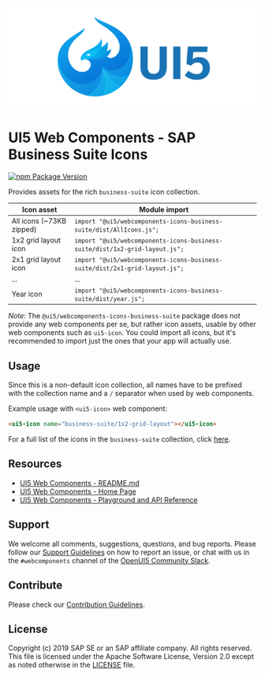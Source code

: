 ![UI5 icon](https://raw.githubusercontent.com/SAP/ui5-webcomponents/main/docs/images/UI5_logo_wide.png)

# UI5 Web Components - SAP Business Suite Icons

[![npm Package Version](https://badge.fury.io/js/%40ui5%2Fwebcomponents.svg)](https://www.npmjs.com/package/@ui5/webcomponents)

Provides assets for the rich `business-suite` icon collection.

| Icon asset               | Module import                                                               |
|--------------------------|-----------------------------------------------------------------------------|
| All icons (~73KB zipped) | `import "@ui5/webcomponents-icons-business-suite/dist/AllIcons.js";`        |
| 1x2 grid layout icon     | `import "@ui5/webcomponents-icons-business-suite/dist/1x2-grid-layout.js";` |
| 2x1 grid layout icon     | `import "@ui5/webcomponents-icons-business-suite/dist/2x1-grid-layout.js";` |
| ...                      | ...                                                                         |
| Year icon                | `import "@ui5/webcomponents-icons-business-suite/dist/year.js";`            |

*Note:* The `@ui5/webcomponents-icons-business-suite` package does not provide any web components per se, but rather icon assets,
usable by other web components such as `ui5-icon`. You could import all icons, but it's recommended to import
just the ones that your app will actually use.

## Usage

Since this is a non-default icon collection, all names have to be prefixed with the collection name and a `/` separator when used by web components.

Example usage with `<ui5-icon>` web component:

```html
<ui5-icon name="business-suite/1x2-grid-layout"></ui5-icon>
```

For a full list of the icons in the `business-suite` collection, click [here](https://ui5.sap.com/test-resources/sap/m/demokit/iconExplorer/webapp/index.html#/overview/BusinessSuiteInAppSymbols).

## Resources
- [UI5 Web Components - README.md](https://github.com/SAP/ui5-webcomponents/blob/main/README.md)
- [UI5 Web Components - Home Page](https://sap.github.io/ui5-webcomponents)
- [UI5 Web Components - Playground and API Reference](https://sap.github.io/ui5-webcomponents/playground/)

## Support
We welcome all comments, suggestions, questions, and bug reports. Please follow our [Support Guidelines](https://github.com/SAP/ui5-webcomponents/blob/main/SUPPORT.md#-content) on how to report an issue, or chat with us in the `#webcomponents` channel of the [OpenUI5 Community Slack](https://join-ui5-slack.herokuapp.com/).

## Contribute
Please check our [Contribution Guidelines](https://github.com/SAP/ui5-webcomponents/blob/main/docs/6-contributing/02-conventions-and-guidelines.md).

## License
Copyright (c) 2019 SAP SE or an SAP affiliate company. All rights reserved.
This file is licensed under the Apache Software License, Version 2.0 except as noted otherwise in the [LICENSE](https://github.com/SAP/ui5-webcomponents/blob/main/LICENSE.txt) file.
